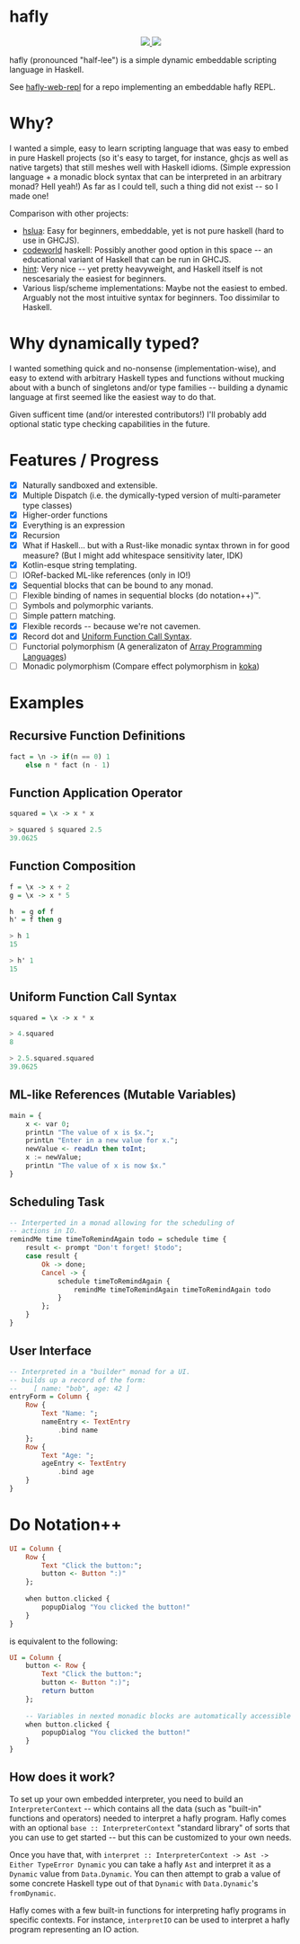 # hafly

<p align="center">
  <a href="https://haskell.org/">
    <img src="https://img.shields.io/badge/Language-Haskell-blue">
  </a>
  <a href="https://github.com/Sintrastes/hafly/actions/workflows/build.yml">
    <img src="https://github.com/Sintrastes/hafly/actions/workflows/build.yml/badge.svg">
  </a>
</p>

hafly (pronounced "half-lee") is a simple dynamic embeddable scripting language in Haskell.

See [hafly-web-repl](https://github.com/Sintrastes/hafly-web-repl) for a repo implementing an embeddable hafly REPL.

# Why?

I wanted a simple, easy to learn scripting language that was easy to embed in pure Haskell projects (so it's easy to target, for instance, ghcjs as well as native targets) that still meshes well with Haskell idioms. (Simple expression language + a monadic block syntax that can be interpreted in an arbitrary monad? Hell yeah!) As far as I could tell, such a thing did not exist -- so I made one!

Comparison with other projects:

  * [hslua](https://hackage.haskell.org/package/hslua): Easy for beginners, embeddable, yet is not pure haskell (hard to use in GHCJS).
  * [codeworld](https://github.com/google/codeworld) haskell: Possibly another good option in this space -- an educational variant of Haskell that can be run in GHCJS.
  * [hint](https://github.com/haskell-hint/hint): Very nice -- yet pretty heavyweight, and Haskell itself is not nescesarialy the easiest for beginners.
  * Various lisp/scheme implementations: Maybe not the easiest to embed. Arguably not the most intuitive syntax for beginners. Too dissimilar to Haskell.

# Why dynamically typed?

I wanted something quick and no-nonsense (implementation-wise), and easy to extend with arbitrary Haskell types and functions without mucking about with a bunch of singletons and/or type families -- building a dynamic language at first seemed like the easiest way to do that.

Given sufficent time (and/or interested contributors!) I'll probably add optional static type checking capabilities in the future.

# Features / Progress

 * [x] Naturally sandboxed and extensible.
 * [x] Multiple Dispatch (i.e. the dymically-typed version of multi-parameter type classes) 
 * [x] Higher-order functions
 * [x] Everything is an expression
 * [x] Recursion
 * [x] What if Haskell... but with a Rust-like monadic syntax thrown in for good measure? (But I might add whitespace sensitivity later, IDK)
 * [x] Kotlin-esque string templating.
 * [ ] IORef-backed ML-like references (only in IO!)
 * [x] Sequential blocks that can be bound to any monad.
 * [ ] Flexible binding of names in sequential blocks (do notation++)™.
 * [ ] Symbols and polymorphic variants.
 * [ ] Simple pattern matching.
 * [x] Flexible records -- because we're not cavemen.
 * [x] Record dot and [Uniform Function Call Syntax](https://en.wikipedia.org/wiki/Uniform_Function_Call_Syntax).
 * [ ] Functorial polymorphism (A generalizaton of [Array Programming Languages](https://en.wikipedia.org/wiki/Array_programming))
 * [ ] Monadic polymorphism (Compare effect polymorphism in [koka](https://koka-lang.github.io/koka/doc/book.html#why-effects))

# Examples

## Recursive Function Definitions

```haskell
fact = \n -> if(n == 0) 1 
    else n * fact (n - 1)
```

## Function Application Operator

```haskell
squared = \x -> x * x

> squared $ squared 2.5
39.0625
```

## Function Composition

```haskell
f = \x -> x + 2
g = \x -> x * 5

h  = g of f
h' = f then g

> h 1
15

> h' 1
15
```

## Uniform Function Call Syntax

```haskell
squared = \x -> x * x

> 4.squared
8

> 2.5.squared.squared
39.0625
```

## ML-like References (Mutable Variables)

```haskell
main = {
    x <- var 0;
    printLn "The value of x is $x.";
    printLn "Enter in a new value for x.";
    newValue <- readLn then toInt;
    x := newValue;
    printLn "The value of x is now $x."
}
```

## Scheduling Task

```haskell
-- Interperted in a monad allowing for the scheduling of 
-- actions in IO.
remindMe time timeToRemindAgain todo = schedule time {
    result <- prompt "Don't forget! $todo";
    case result {
        Ok -> done;
        Cancel -> {
            schedule timeToRemindAgain {
                remindMe timeToRemindAgain timeToRemindAgain todo
            }
        };
    }
}
```

## User Interface

```haskell
-- Interpreted in a "builder" monad for a UI.
-- builds up a record of the form:
--    [ name: "bob", age: 42 ]
entryForm = Column {
    Row {
        Text "Name: ";
        nameEntry <- TextEntry
            .bind name
    };
    Row {
        Text "Age: ";
        ageEntry <- TextEntry
            .bind age
    }
}
```

# Do Notation++

```haskell
UI = Column {
    Row {
        Text "Click the button:";
        button <- Button ":)"
    };
    
    when button.clicked {
        popupDialog "You clicked the button!"
    }
}
```

is equivalent to the following:

```haskell
UI = Column {
    button <- Row {
        Text "Click the button:";
        button <- Button ":)";
        return button
    };
    
    -- Variables in nexted monadic blocks are automatically accessible in parent scopes
    when button.clicked {
        popupDialog "You clicked the button!"
    }
}
```

How does it work?
-----------------

To set up your own embedded interpreter, you need to build an `InterpreterContext` -- which contains all the data (such as "built-in" functions and operators) needed to interpret a hafly program. Hafly comes with an optional `base :: InterpreterContext` "standard library" of sorts that you can use to get started -- but this can be customized to your own needs.

Once you have that, with `interpret :: InterpreterContext -> Ast -> Either TypeError Dynamic` you can take a hafly `Ast` and interpret it as a `Dynamic` value from `Data.Dynamic`. You can then attempt to grab a value of some concrete Haskell type out of that `Dynamic` with `Data.Dynamic`'s `fromDynamic`.

Hafly comes with a few built-in functions for interpreting hafly programs in specific contexts. For instance, `interpretIO` can be used to interpret a hafly program representing an IO action.
